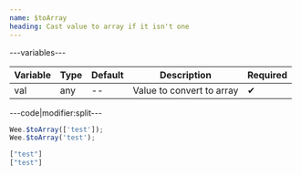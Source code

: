 ```yaml
---
name: $toArray
heading: Cast value to array if it isn't one
---
```


---variables---

| Variable | Type | Default | Description | Required |
| -- | -- | -- | -- | -- |
| val | any | -- | Value to convert to array | ✔ |

---code|modifier:split---

```javascript
Wee.$toArray(['test']);
Wee.$toArray('test');
```

```javascript
["test"]
["test"]
```